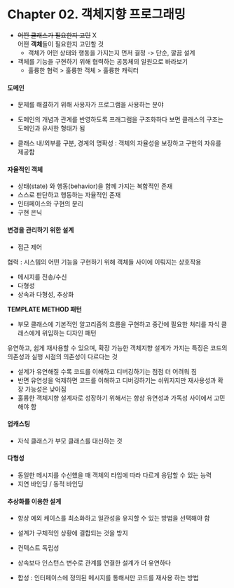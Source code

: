 # Chapter 02. 객체지향 프로그래밍
 

- ~~어떤 클래스가 필요한지 고민~~ X  
어떤 **객체**들이 필요한지 고민할 것 
  - 객체가 어떤 상태와 행동을 가지는지 먼저 결정 -> 단순, 깔끔 설계 
- 객체를 기능을 구현하기 위해 협력하는 공동체의 일원으로 바라보기 
  - 훌륭한 협력 > 훌륭한 객체 > 훌륭한 캐릭터 

 
#### 도메인 
- 문제를 해결하기 위해 사용자가 프로그램을 사용하는 분야 
- 도메인의 개념과 관계를 반영하도록 프래그램을 구조화하다 보면 클래스의 구조는 도메인과 유사한 형태가 됨
 
- 클래스 내/외부를 구분, 경계의 명확성 : 객체의 자율성을 보장하고 구현의 자유를 제공함 

#### 자율적인 객체
- 상태(state) 와 행동(behavior)을 함께 가지는 복합적인 존재
- 스스로 판단하고 행동하는 자율적인 존재
- 인터페이스와 구현의 분리
- 구현 은닉


#### 변경을 관리하기 위한 설계 
- 접근 제어 

협력 : 시스템의 어떤 기능을 구현하기 위해 객체들 사이에 이뤄지는 상호작용
- 메시지를 전송/수신 
- 다형성 
- 상속과 다형성, 추상화 

**TEMPLATE METHOD 패턴**
- 부모 클래스에 기본적인 알고리즘의 흐름을 구현하고 중간에 필요한 처리를 자식 클래스에게 위임하는 디자인 패턴 



유연하고, 쉽게 재사용할 수 있으며, 확장 가능한 객체지향 설계가 가지는 특징은 코드의 의존성과 실행 시점의 의존성이 다르다는 것
- 설계가 유연해질 수록 코드를 이해하고 디버깅하기는 점점 더 어려워 짐
- 반면 유연성을 억제하면 코드를 이해하고 디버깅하기는 쉬워지지만 재사용성과 확장 가능성은 낮아짐
- 훌륭한 객체지향 설계자로 성장하기 위해서는 항상 유연성과 가독성 사이에서 고민해야 함 



#### 업캐스팅
- 자식 클래스가 부모 클래스를 대신하는 것

#### 다형성
- 동일한 메시지를 수신했을 때 객체의 타입에 따라 다르게 응답할 수 있는 능력 
- 지연 바인딩 / 동적 바인딩 


#### 추상화를 이용한 설계
- 항상 예외 케이스를 최소화하고 일관성을 유지할 수 있는 방법을 선택해야 함
- 설계가 구체적인 상황에 결합되는 것을 방지 
- 컨텍스트 독립성 


- 상속보다 인스턴스 변수로 관계를 연결한 설계가 더 유연하다
- 합성 : 인터페이스에 정의된 메시지를 통해서만 코드를 재사용 하는 방법 
